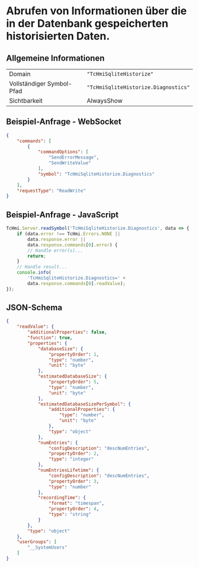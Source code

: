 # Abrufen von Informationen über die in der Datenbank gespeicherten historisierten Daten.

## Allgemeine Informationen

|  |  |
| - | - |
| Domain | `"TcHmiSqliteHistorize"` |
| Vollständiger Symbol-Pfad | `"TcHmiSqliteHistorize.Diagnostics"` |
| Sichtbarkeit | AlwaysShow |

## Beispiel-Anfrage - WebSocket

```json
{
    "commands": [
        {
            "commandOptions": [
                "SendErrorMessage",
                "SendWriteValue"
            ],
            "symbol": "TcHmiSqliteHistorize.Diagnostics"
        }
    ],
    "requestType": "ReadWrite"
}
```

## Beispiel-Anfrage - JavaScript

```javascript
TcHmi.Server.readSymbol('TcHmiSqliteHistorize.Diagnostics', data => {
    if (data.error !== TcHmi.Errors.NONE ||
        data.response.error ||
        data.response.commands[0].error) {
        // Handle error(s)...
        return;
    }
    // Handle result...
    console.info(
        'TcHmiSqliteHistorize.Diagnostics=' +
        data.response.commands[0].readValue);
});
```

## JSON-Schema

```json
{
    "readValue": {
        "additionalProperties": false,
        "function": true,
        "properties": {
            "databaseSize": {
                "propertyOrder": 1,
                "type": "number",
                "unit": "byte"
            },
            "estimatedDatabaseSize": {
                "propertyOrder": 5,
                "type": "number",
                "unit": "byte"
            },
            "estimatedDatabaseSizePerSymbol": {
                "additionalProperties": {
                    "type": "number",
                    "unit": "byte"
                },
                "type": "object"
            },
            "numEntries": {
                "configDescription": "descNumEntries",
                "propertyOrder": 2,
                "type": "integer"
            },
            "numEntriesLifetime": {
                "configDescription": "descNumEntries",
                "propertyOrder": 3,
                "type": "number"
            },
            "recordingTime": {
                "format": "timespan",
                "propertyOrder": 4,
                "type": "string"
            }
        },
        "type": "object"
    },
    "userGroups": [
        "__SystemUsers"
    ]
}
```
